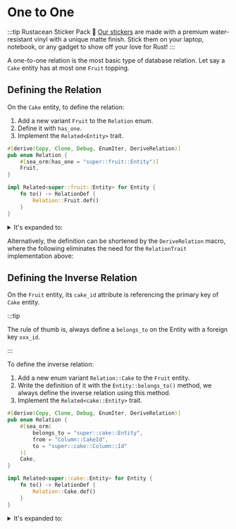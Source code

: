 # One to One

:::tip Rustacean Sticker Pack 🦀
[Our stickers](https://www.sea-ql.org/sticker-pack/) are made with a premium water-resistant vinyl with a unique matte finish.
Stick them on your laptop, notebook, or any gadget to show off your love for Rust!
:::

A one-to-one relation is the most basic type of database relation. Let say a `Cake` entity has at most one `Fruit` topping.

## Defining the Relation

On the `Cake` entity, to define the relation:
1. Add a new variant `Fruit` to the `Relation` enum.
1. Define it with `has_one`.
1. Implement the `Related<Entity>` trait.

```rust title="entity/cake.rs"
#[derive(Copy, Clone, Debug, EnumIter, DeriveRelation)]
pub enum Relation {
    #[sea_orm(has_one = "super::fruit::Entity")]
    Fruit,
}

impl Related<super::fruit::Entity> for Entity {
    fn to() -> RelationDef {
        Relation::Fruit.def()
    }
}
```

<details>
    <summary>It's expanded to:</summary>

```rust {3,9,16} title="entity/cake.rs"
#[derive(Copy, Clone, Debug, EnumIter)]
pub enum Relation {
    Fruit,
}

impl RelationTrait for Relation {
    fn def(&self) -> RelationDef {
        match self {
            Self::Fruit => Entity::has_one(super::fruit::Entity).into(),
        }
    }
}

impl Related<super::fruit::Entity> for Entity {
    fn to() -> RelationDef {
        Relation::Fruit.def()
    }
}
```
</details>

Alternatively, the definition can be shortened by the `DeriveRelation` macro,
where the following eliminates the need for the `RelationTrait` implementation above:

## Defining the Inverse Relation

On the `Fruit` entity, its `cake_id` attribute is referencing the primary key of `Cake` entity.

:::tip

The rule of thumb is, always define a `belongs_to` on the Entity with a foreign key `xxx_id`.

:::

To define the inverse relation:
1. Add a new enum variant `Relation::Cake` to the `Fruit` entity.
1. Write the definition of it with the `Entity::belongs_to()` method, we always define the inverse relation using this method.
1. Implement the `Related<cake::Entity>` trait.

```rust title="entity/fruit.rs"
#[derive(Copy, Clone, Debug, EnumIter, DeriveRelation)]
pub enum Relation {
    #[sea_orm(
        belongs_to = "super::cake::Entity",
        from = "Column::CakeId",
        to = "super::cake::Column::Id"
    )]
    Cake,
}

impl Related<super::cake::Entity> for Entity {
    fn to() -> RelationDef {
        Relation::Cake.def()
    }
}
```

<details>
    <summary>It's expanded to:</summary>

```rust
#[derive(Copy, Clone, Debug, EnumIter)]
pub enum Relation {
    Cake,
}

impl RelationTrait for Relation {
    fn def(&self) -> RelationDef {
        match self {
            Self::Cake => Entity::belongs_to(super::cake::Entity)
                .from(Column::CakeId)
                .to(super::cake::Column::Id)
                .into(),
        }
    }
}

impl Related<super::cake::Entity> for Entity {
    fn to() -> RelationDef {
        Relation::Cake.def()
    }
}
```
</details>